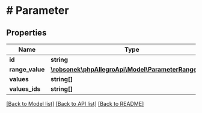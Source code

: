 # # Parameter

## Properties

Name | Type | Description | Notes
------------ | ------------- | ------------- | -------------
**id** | **string** |  |
**range_value** | [**\robsonek\phpAllegroApi\Model\ParameterRangeValue**](ParameterRangeValue.md) |  | [optional]
**values** | **string[]** |  | [optional]
**values_ids** | **string[]** |  | [optional]

[[Back to Model list]](../../README.md#models) [[Back to API list]](../../README.md#endpoints) [[Back to README]](../../README.md)
